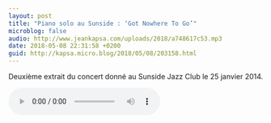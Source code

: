 ```yaml
---
layout: post
title: "Piano solo au Sunside : ‘Got Nowhere To Go’"
microblog: false
audio: http://www.jeankapsa.com/uploads/2018/a748617c53.mp3
date: 2018-05-08 22:31:58 +0200
guid: http://kapsa.micro.blog/2018/05/08/203158.html
---
```

Deuxième extrait du concert donné au Sunside Jazz Club le 25 janvier 2014.

<audio controls="controls" src="http://www.jeankapsa.com/uploads/2018/a748617c53.mp3" />
